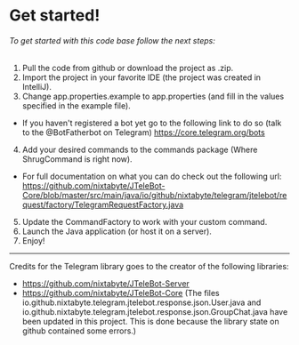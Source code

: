# Get started!

###### To get started with this code base follow the next steps:


1. Pull the code from github or download the project as .zip.
2. Import the project in your favorite IDE (the project was created in IntelliJ).
3. Change app.properties.example to app.properties (and fill in the values specified in the example file).
 - If you haven't registered a bot yet go to the following link to do so (talk to the @BotFatherbot on Telegram) https://core.telegram.org/bots
4. Add your desired commands to the commands package (Where ShrugCommand is right now).
 - For full documentation on what you can do check out the following url: https://github.com/nixtabyte/JTeleBot-Core/blob/master/src/main/java/io/github/nixtabyte/telegram/jtelebot/request/factory/TelegramRequestFactory.java
5. Update the CommandFactory to work with your custom command.
6. Launch the Java application (or host it on a server).
7. Enjoy!


------
Credits for the Telegram library goes to the creator of the following libraries:
- https://github.com/nixtabyte/JTeleBot-Server
- https://github.com/nixtabyte/JTeleBot-Core (The files io.github.nixtabyte.telegram.jtelebot.response.json.User.java and io.github.nixtabyte.telegram.jtelebot.response.json.GroupChat.java have been updated in this project. This is done because the library state on github contained some errors.)
